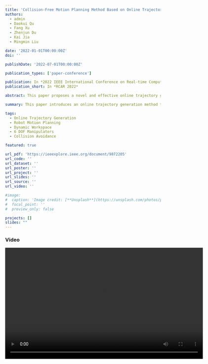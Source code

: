 ```yaml
---
title: 'Collision-Free Motion Planning Method Based on Online Trajectory Generation in High Dimensional Dynamic Workspace  (** Best Paper Finalist ** )'
authors:
  - admin
  - Daokui Qu
  - Fang Xu
  - Zhenjun Du
  - Kai Jia
  - Mingmin Liu

date: '2022-01-01T00:00:00Z'
doi: ''

publishDate: '2022-07-01T00:00:00Z'

publication_types: ['paper-conference']

publication: In *2022 IEEE International Conference on Real-time Computing and Robotics (RCAR)*
publication_short: In *RCAR 2022*

abstract: This paper proposes a novel and effective online trajectory generation method to help 6 DOF non-redundant manipulators avoid dynamic obstacles. The proposed method decouples the robot motion planning in the task space into front-end path search and back-end trajectory optimization modules. The path planning module uses the constraint-based kinodynamic path search approach to generate a safe and feasible initial trajectory. In the following stage, the cubic B-spline-based trajectory optimization method is adopted to minimize the penalty of collision cost, smoothness, and dynamical feasibility. The optimization method of the links collision avoidance based on constraint relaxation is integrated into the online trajectory planning task. The task space trajectory is converted to the joint space based on the robot inverse kinematics. Detailed simulations and real-world experiments are reported to demonstrate the effectiveness of our approach.

summary: This paper introduces an online trajectory generation method to help 6 DOF manipulators avoid dynamic obstacles, incorporating path planning, trajectory optimization, and inverse kinematics to ensure smooth and collision-free motion.

tags:
  - Online Trajectory Generation
  - Robot Motion Planning
  - Dynamic Workspace
  - 6 DOF Manipulators
  - Collision Avoidance

featured: true

url_pdf: 'https://ieeexplore.ieee.org/document/9872205'
url_code: ''
url_dataset: ''
url_poster: ''
url_project: ''
url_slides: ''
url_source: ''
url_video: ''

#image:
#  caption: 'Image credit: [**Unsplash**](https://unsplash.com/photos/pLCdAaMFLTE)'
#  focal_point: ''
#  preview_only: false

projects: []
slides: ""
---
```


### Video

<video width="640" height="360" controls>
  <source src="/videos/cf.mp4" type="video/mp4">
  Your browser does not support the video tag.
</video>